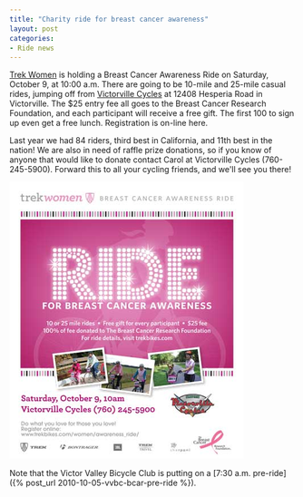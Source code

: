 ```yaml
---
title: "Charity ride for breast cancer awareness"
layout: post
categories:
- Ride news
---
```


[Trek Women](https://www.trekbikes.com/women/) is holding a Breast Cancer Awareness Ride on Saturday, October 9, at 10:00 a.m. There are going to be 10-mile and 25-mile casual rides, jumping off from [Victorville Cycles](https://victorvillecycles.com/) at 12408 Hesperia Road in Victorville. The $25 entry fee all goes to the Breast Cancer Research Foundation, and each participant will receive a free gift. The first 100 to sign up even get a free lunch. Registration is on-line here.

Last year we had 84 riders, third best in California, and 11th best in the nation! We are also in need of raffle prize donations, so if you know of anyone that would like to donate contact Carol at Victorville Cycles (760-245-5900). Forward this to all your cycling friends, and we'll see you there!

![2010 Breast Cancer Awereness Ride poster](/assets/img/2010/08/09-bcar-poster.jpg)

Note that the Victor Valley Bicycle Club is putting on a [7:30 a.m. pre-ride]({% post_url 2010-10-05-vvbc-bcar-pre-ride %}).

